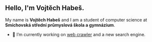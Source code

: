 ## Hello, I'm Vojtěch Habeš.

My name is **Vojtěch Habeš** and I am a student of computer science at **Smíchovská střední průmyslová škola a gymnázium**.

- 🔭 I’m currently working on [web crawler](https://github.com/vojhab/web-crawler) and a new search engine.
